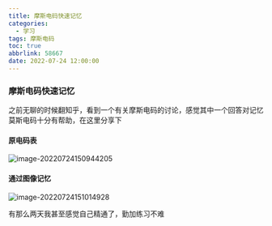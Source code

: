 ```yaml
---
title: 摩斯电码快速记忆
categories:
  - 学习
tags: 摩斯电码
toc: true
abbrlink: 58667
date: 2022-07-24 12:00:00
---
```


### 摩斯电码快速记忆

之前无聊的时候翻知乎，看到一个有关摩斯电码的讨论，感觉其中一个回答对记忆莫斯电码十分有帮助，在这里分享下

#### 原电码表

![image-20220724150944205](https://cdn.jsdelivr.net/gh/Kong-PR/Typora-picture@latest/img/image-20220724150944205.png)

#### 通过图像记忆

![image-20220724151014928](https://cdn.jsdelivr.net/gh/Kong-PR/Typora-picture@latest/img/image-20220724151014928.png)

有那么两天我甚至感觉自己精通了，勤加练习不难